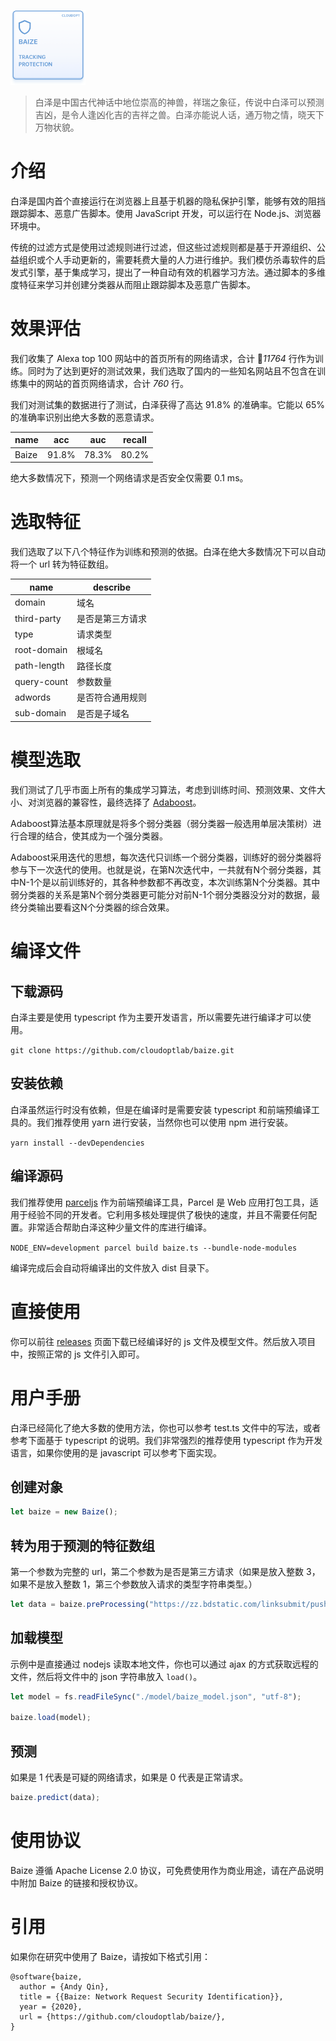 <img  src="https://raw.githubusercontent.com/cloudoptlab/baize/master/images/baize_logo.png"
      height="120"
      width="120">

> 白泽是中国古代神话中地位崇高的神兽，祥瑞之象征，传说中白泽可以预测吉凶，是令人逢凶化吉的吉祥之兽。白泽亦能说人话，通万物之情，晓天下万物状貌。

# 介绍

白泽是国内首个直接运行在浏览器上且基于机器的隐私保护引擎，能够有效的阻挡跟踪脚本、恶意广告脚本。使用 JavaScript 开发，可以运行在 Node.js、浏览器环境中。

传统的过滤方式是使用过滤规则进行过滤，但这些过滤规则都是基于开源组织、公益组织或个人手动更新的，需要耗费大量的人力进行维护。我们模仿杀毒软件的启发式引擎，基于集成学习，提出了一种自动有效的机器学习方法。通过脚本的多维度特征来学习并创建分类器从而阻止跟踪脚本及恶意广告脚本。

# 效果评估

我们收集了 Alexa top 100 网站中的首页所有的网络请求，合计 *11764* 行作为训练。同时为了达到更好的测试效果，我们选取了国内的一些知名网站且不包含在训练集中的网站的首页网络请求，合计 *760* 行。

我们对测试集的数据进行了测试，白泽获得了高达 91.8% 的准确率。它能以 65% 的准确率识别出绝大多数的恶意请求。

name | acc | auc | recall
-|-|-|-
Baize | 91.8% | 78.3% | 80.2% |

绝大多数情况下，预测一个网络请求是否安全仅需要 0.1 ms。

# 选取特征

我们选取了以下八个特征作为训练和预测的依据。白泽在绝大多数情况下可以自动将一个 url 转为特征数组。

name | describe
-|-
domain | 域名
third-party | 是否是第三方请求
type | 请求类型
root-domain | 根域名
path-length | 路径长度
query-count | 参数数量
adwords | 是否符合通用规则
sub-domain | 是否是子域名

# 模型选取

我们测试了几乎市面上所有的集成学习算法，考虑到训练时间、预测效果、文件大小、对浏览器的兼容性，最终选择了 [Adaboost](https://en.wikipedia.org/wiki/AdaBoost)。

Adaboost算法基本原理就是将多个弱分类器（弱分类器一般选用单层决策树）进行合理的结合，使其成为一个强分类器。

Adaboost采用迭代的思想，每次迭代只训练一个弱分类器，训练好的弱分类器将参与下一次迭代的使用。也就是说，在第N次迭代中，一共就有N个弱分类器，其中N-1个是以前训练好的，其各种参数都不再改变，本次训练第N个分类器。其中弱分类器的关系是第N个弱分类器更可能分对前N-1个弱分类器没分对的数据，最终分类输出要看这N个分类器的综合效果。

# 编译文件

## 下载源码

白泽主要是使用 typescript 作为主要开发语言，所以需要先进行编译才可以使用。

`git clone https://github.com/cloudoptlab/baize.git`

## 安装依赖

白泽虽然运行时没有依赖，但是在编译时是需要安装 typescript 和前端预编译工具的。我们推荐使用 yarn 进行安装，当然你也可以使用 npm 进行安装。

`yarn install --devDependencies`

## 编译源码

我们推荐使用 [parceljs](https://parceljs.org/) 作为前端预编译工具，Parcel 是 Web 应用打包工具，适用于经验不同的开发者。它利用多核处理提供了极快的速度，并且不需要任何配置。非常适合帮助白泽这种少量文件的库进行编译。

`NODE_ENV=development parcel build baize.ts --bundle-node-modules`

编译完成后会自动将编译出的文件放入 dist 目录下。

# 直接使用

你可以前往 [releases](https://github.com/cloudoptlab/baize/releases) 页面下载已经编译好的 js 文件及模型文件。然后放入项目中，按照正常的 js 文件引入即可。

# 用户手册

白泽已经简化了绝大多数的使用方法，你也可以参考 test.ts 文件中的写法，或者参考下面基于 typescript 的说明。我们非常强烈的推荐使用 typescript 作为开发语言，如果你使用的是 javascript 可以参考下面实现。

## 创建对象

```typescript
let baize = new Baize();
```

## 转为用于预测的特征数组

第一个参数为完整的 url，第二个参数为是否是第三方请求（如果是放入整数 3，如果不是放入整数 1，第三个参数放入请求的类型字符串类型。）

```typescript
let data = baize.preProcessing("https://zz.bdstatic.com/linksubmit/push.js", 1, "script");
```

## 加载模型

示例中是直接通过 nodejs 读取本地文件，你也可以通过 ajax 的方式获取远程的文件，然后将文件中的 json 字符串放入 `load()`。

```typescript
let model = fs.readFileSync("./model/baize_model.json", "utf-8");

baize.load(model);
```

## 预测

如果是 1 代表是可疑的网络请求，如果是 0 代表是正常请求。

```typescript
baize.predict(data);
```

# 使用协议

Baize 遵循 Apache License 2.0 协议，可免费使用作为商业用途，请在产品说明中附加 Baize 的链接和授权协议。

# 引用

如果你在研究中使用了 Baize，请按如下格式引用：

```
@software{baize,
  author = {Andy Qin},
  title = {{Baize: Network Request Security Identification}},
  year = {2020},
  url = {https://github.com/cloudoptlab/baize/},
}
```